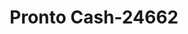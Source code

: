 ---
f_zip-code: 33063
f_state-code: FL
title: Pronto Cash-24662
f_phone: 954-979-2885
f_city-only: Margate
f_address: 5701 Margate Boulevard Margate
f_location-unique-id: '24662'
slug: pronto-cash-24662
updated-on: '2024-05-30T13:46:58.046Z'
created-on: '2024-05-30T13:36:59.803Z'
published-on: '2024-05-30T13:54:32.469Z'
f_city-state: cms/city/margate-fl.md
f_company: cms/company/pronto-cash.md
f_state: cms/state/florida.md
layout: '[payday-loan].html'
tags: payday-loan
---